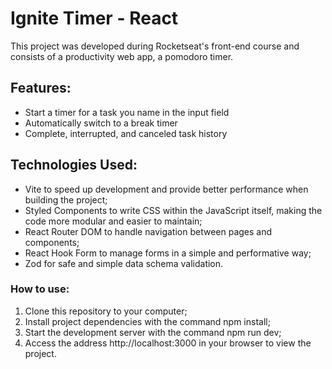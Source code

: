 # Ignite Timer - React

This project was developed during Rocketseat's front-end course and consists of a productivity web app, a pomodoro timer.

## Features:

- Start a timer for a task you name in the input field
- Automatically switch to a break timer
- Complete, interrupted, and canceled task history

## Technologies Used:

- Vite to speed up development and provide better performance when building the project;
- Styled Components to write CSS within the JavaScript itself, making the code more modular and easier to maintain;
- React Router DOM to handle navigation between pages and components;
- React Hook Form to manage forms in a simple and performative way;
- Zod for safe and simple data schema validation.

### How to use:

1. Clone this repository to your computer;
2. Install project dependencies with the command npm install;
3. Start the development server with the command npm run dev;
4. Access the address http://localhost:3000 in your browser to view the project.
